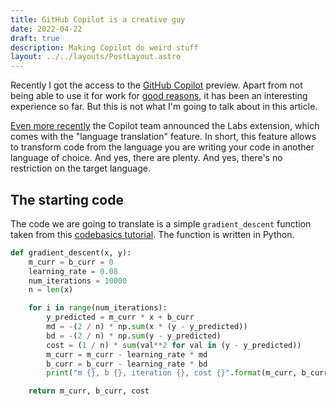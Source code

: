 ```yaml
---
title: GitHub Copilot is a creative guy
date: 2022-04-22
draft: true
description: Making Copilot do weird stuff
layout: ../../layouts/PostLayout.astro
---
```


Recently I got the access to the [GitHub Copilot](https://copilot.github.com/) preview. Apart from not being able to use it for work for [good reasons](https://copilot.github.com/#faq-is-the-transmitted-data-secure), it has been an interesting experience so far. But this is not what I'm going to talk about in this article.

[Even more recently](https://github.com/github/feedback/discussions/8308) the Copilot team announced the Labs extension, which comes with the "language translation" feature. In short, this feature allows to transform code from the language you are writing your code in another language of choice. And yes, there are plenty. And yes, there's no restriction on the target language.

## The starting code

The code we are going to translate is a simple `gradient_descent` function taken from this [codebasics tutorial](https://youtu.be/vsWrXfO3wWw). The function is written in Python.

```python
def gradient_descent(x, y):
    m_curr = b_curr = 0
    learning_rate = 0.08
    num_iterations = 10000
    n = len(x)

    for i in range(num_iterations):
        y_predicted = m_curr * x + b_curr
        md = -(2 / n) * np.sum(x * (y - y_predicted))
        bd = -(2 / n) * np.sum(y - y_predicted)
        cost = (1 / n) * sum(val**2 for val in (y - y_predicted))
        m_curr = m_curr - learning_rate * md
        b_curr = b_curr - learning_rate * bd
        print("m {}, b {}, iteration {}, cost {}".format(m_curr, b_curr, i, cost))

    return m_curr, b_curr, cost
```
